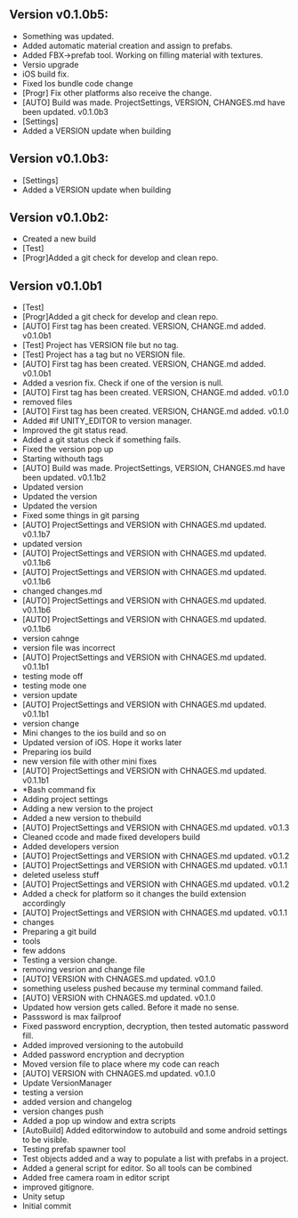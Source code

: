 ## Version v0.1.0b5:
 - Something was updated.
 - Added automatic material creation and assign  to prefabs.
 - Added FBX->prefab tool. Working on filling material with textures.
 - Versio upgrade
 - iOS build fix.
 - Fixed Ios bundle code change
 - [Progr] Fix other platforms also receive the change.
 - [AUTO] Build was made. ProjectSettings, VERSION, CHANGES.md have been updated. v0.1.0b3
 - [Settings]
 - Added a VERSION update when building

## Version v0.1.0b3:
 - [Settings]
 - Added a VERSION update when building

## Version v0.1.0b2:
 - Created a new build
 - [Test]
 - [Progr]Added a git check for develop and clean repo.

## Version v0.1.0b1
 - [Test]
 - [Progr]Added a git check for develop and clean repo.
 - [AUTO] First tag has been created. VERSION, CHANGE.md added. v0.1.0b1
 - [Test] Project has VERSION file but no tag.
 - [Test] Project has a tag but no VERSION file.
 - [AUTO] First tag has been created. VERSION, CHANGE.md added. v0.1.0b1
 - Added a vesrion fix. Check if one of the version is null.
 - [AUTO] First tag has been created. VERSION, CHANGE.md added. v0.1.0
 - removed files
 - [AUTO] First tag has been created. VERSION, CHANGE.md added. v0.1.0
 - Added #if UNITY_EDITOR to version manager.
 - Improved the git status read.
 - Added a git status check if something fails.
 - Fixed the version pop up
 - Starting withouth tags
 - [AUTO] Build was made. ProjectSettings, VERSION, CHANGES.md have been updated. v0.1.1b2
 - Updated version
 - Updated the version
 - Updated the version
 - Fixed some things in git parsing
 - [AUTO] ProjectSettings and VERSION with CHNAGES.md updated. v0.1.1b7
 - updated version
 - [AUTO] ProjectSettings and VERSION with CHNAGES.md updated. v0.1.1b6
 - [AUTO] ProjectSettings and VERSION with CHNAGES.md updated. v0.1.1b6
 - changed changes.md
 - [AUTO] ProjectSettings and VERSION with CHNAGES.md updated. v0.1.1b6
 - [AUTO] ProjectSettings and VERSION with CHNAGES.md updated. v0.1.1b6
 - version cahnge
 - version file was incorrect
 - [AUTO] ProjectSettings and VERSION with CHNAGES.md updated. v0.1.1b1
 - testing mode off
 - testing mode one
 - version update
 - [AUTO] ProjectSettings and VERSION with CHNAGES.md updated. v0.1.1b1
 - version change
 - Mini changes to the ios build and so on
 - Updated version of iOS. Hope it works later
 - Preparing ios build
 - new version file with other mini fixes
 - [AUTO] ProjectSettings and VERSION with CHNAGES.md updated. v0.1.1b1
 - *Bash command fix
 - Adding project settings
 - Adding a new version to the project
 - Added a new version to thebuild
 - [AUTO] ProjectSettings and VERSION with CHNAGES.md updated. v0.1.3
 - Cleaned ccode and made fixed developers build
 - Added developers version
 - [AUTO] ProjectSettings and VERSION with CHNAGES.md updated. v0.1.2
 - [AUTO] ProjectSettings and VERSION with CHNAGES.md updated. v0.1.1
 - deleted useless stuff
 - [AUTO] ProjectSettings and VERSION with CHNAGES.md updated. v0.1.2
 - Added a check for platform so it changes the build extension accordingly
 - [AUTO] ProjectSettings and VERSION with CHNAGES.md updated. v0.1.1
 - changes
 - Preparing a git build
 - tools
 - few addons
 - Testing a version change.
 - removing vesrion and change file
 - [AUTO] VERSION with CHNAGES.md updated. v0.1.0
 - something useless pushed because my terminal command failed.
 - [AUTO] VERSION with CHNAGES.md updated. v0.1.0
 - Updated how version gets called. Before it made no sense.
 - Passsword is max failproof
 - Fixed password encryption, decryption, then tested automatic password fill.
 - Added improved versioning to the autobuild
 - Added password encryption and decryption
 - Moved version file to place where my code can reach
 - [AUTO] VERSION with CHNAGES.md updated. v0.1.0
 - Update VersionManager
 - testing  a version
 - added version and changelog
 - version changes push
 - Added a pop up window and extra scripts
 - [AutoBuild] Added editorwindow to autobuild and some android settings to be visible.
 - Testing prefab spawner tool
 - Test objects added and a way to populate a list with prefabs in a project.
 - Added a general script for editor. So all tools can be combined
 - Added free camera roam in editor script
 - improved gitignore.
 - Unity setup
 - Initial commit

